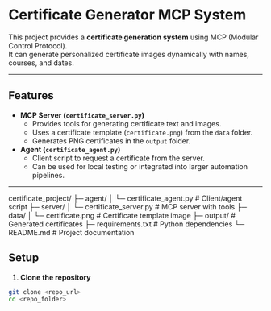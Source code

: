 # Certificate Generator MCP System

This project provides a **certificate generation system** using MCP (Modular Control Protocol).  
It can generate personalized certificate images dynamically with names, courses, and dates.

---

## Features

- **MCP Server (`certificate_server.py`)**
  - Provides tools for generating certificate text and images.
  - Uses a certificate template (`certificate.png`) from the `data` folder.
  - Generates PNG certificates in the `output` folder.
- **Agent (`certificate_agent.py`)**
  - Client script to request a certificate from the server.
  - Can be used for local testing or integrated into larger automation pipelines.

---
certificate_project/
├─ agent/
│  └─ certificate_agent.py         # Client/agent script
├─ server/
│  └─ certificate_server.py        # MCP server with tools
├─ data/
│  └─ certificate.png              # Certificate template image
├─ output/                         # Generated certificates
├─ requirements.txt                # Python dependencies
└─ README.md                       # Project documentation


## Setup

1. **Clone the repository**
```bash
git clone <repo_url>
cd <repo_folder>

